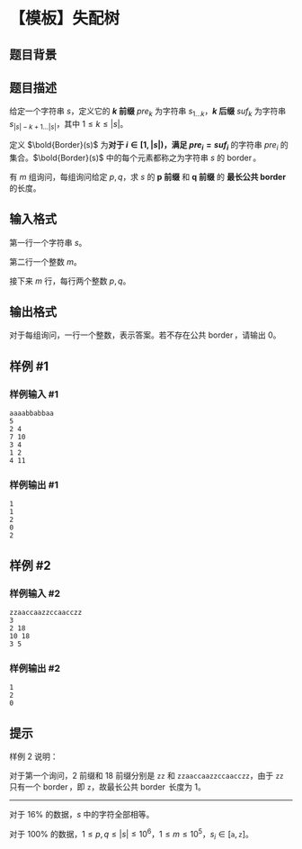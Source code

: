# 【模板】失配树

## 题目背景



## 题目描述

给定一个字符串 $s$，定义它的 **$k$ 前缀** $\mathit{pre}_k$ 为字符串 $s_{1\dots k}$，**$k$ 后缀** $\mathit{suf}_k$ 为字符串 $s_{|s|-k+1\dots |s|}$，其中 $1 \le k \le |s|$。

定义 $\bold{Border}(s)$ 为**对于 $i \in [1, |s|)$，满足 $\mathit{pre}_i = \mathit{suf}_i$** 的字符串 $\mathit{pre}_i$ 的集合。$\bold{Border}(s)$ 中的每个元素都称之为字符串 $s$ 的 $\operatorname{border}$。

有 $m$ 组询问，每组询问给定 $p,q$，求 $s$ 的 **$\boldsymbol{p}$ 前缀** 和 **$\boldsymbol{q}$ 前缀** 的 **最长公共 $\operatorname{border}$**  的长度。

## 输入格式

第一行一个字符串 $s$。

第二行一个整数 $m$。

接下来 $m$ 行，每行两个整数 $p,q$。

## 输出格式

对于每组询问，一行一个整数，表示答案。若不存在公共 $\operatorname{border}$，请输出 $0$。

## 样例 #1

### 样例输入 #1
```
aaaabbabbaa
5
2 4
7 10
3 4
1 2
4 11
```

### 样例输出 #1

```
1
1
2
0
2
```

## 样例 #2

### 样例输入 #2
```
zzaaccaazzccaacczz
3
2 18
10 18
3 5
```

### 样例输出 #2

```
1
2
0
```

## 提示

样例 $2$ 说明：

对于第一个询问，$2$ 前缀和 $18$ 前缀分别是 ``zz`` 和 ``zzaaccaazzccaacczz``，由于 ``zz`` 只有一个 $\operatorname{border}$，即 ``z``，故最长公共 $\operatorname{border}$ 长度为 $1$。

---

对于 $16\%$ 的数据，$s$ 中的字符全部相等。

对于 $100\%$ 的数据，$1\leq p,q \le |s|\leq 10^6$，$1 \leq m \leq 10^5$，$s_i \in [\texttt{a}, \texttt{z}]$。

